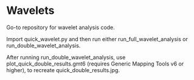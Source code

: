 # Wavelets
Go-to repository for wavelet analysis code.

Import quick_wavelet.py and then run either run_full_wavelet_analysis or run_double_wavelet_analysis.

After running run_double_wavelet_analysis, use plot_quick_double_results.gmt6 (requires Generic Mapping Tools v6 or higher), to recreate quick_double_results.jpg.
